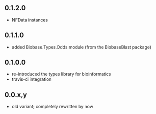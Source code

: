 0.1.2.0
-------

- NFData instances

0.1.1.0
-------

- added Biobase.Types.Odds module (from the BiobaseBlast package)

0.1.0.0
-------

- re-introduced the types library for bioinformatics
- travis-ci integration

0.0.x,y
-------

- old variant; completely rewritten by now

